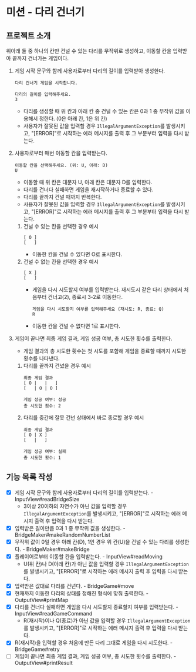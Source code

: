 # 미션 - 다리 건너기

## 프로젝트 소개

위아래 둘 중 하나의 칸만 건널 수 있는 다리를 무작위로 생성하고, 이동할 칸을 입력받아 끝까지 건너가는 게임이다.

1. 게임 시작 문구와 함께 사용자로부터 다리의 길이를 입력받아 생성한다.
    ```
    다리 건너기 게임을 시작합니다.

    다리의 길이를 입력해주세요.
    3
    ```
    - 다리를 생성할 때 위 칸과 아래 칸 중 건널 수 있는 칸은 0과 1 중 무작위 값을 이용해서 정한다. (0은 아래 칸, 1은 위 칸)
    - 사용자가 잘못된 값을 입력할 경우 `IllegalArgumentException`를 발생시키고, "[ERROR]"로 시작하는 에러 메시지를 출력 후 그 부분부터 입력을 다시 받는다.

2. 사용자로부터 매번 이동할 칸을 입력받는다.
    ```
    이동할 칸을 선택해주세요. (위: U, 아래: D)
    U
    ```
    - 이동할 때 위 칸은 대문자 U, 아래 칸은 대문자 D를 입력한다.
    - 다리를 건너다 실패하면 게임을 재시작하거나 종료할 수 있다.
    - 다리를 끝까지 건널 때까지 반복한다.
    - 사용자가 잘못된 값을 입력할 경우 `IllegalArgumentException`를 발생시키고, "[ERROR]"로 시작하는 에러 메시지를 출력 후 그 부분부터 입력을 다시 받는다.
    1. 건널 수 있는 칸을 선택한 경우 예시
        ```
        [ O ]
        [   ]
        ```
       - 이동한 칸을 건널 수 있다면 O로 표시한다. 
    2. 건널 수 없는 칸을 선택한 경우 예시
        ```
        [ X ]
        [   ]
        ```
        - 게임을 다시 시도할지 여부를 입력받는다. 재시도시 같은 다리 상태에서 처음부터 건너고(2), 종료시 3-2로 이동한다.
            ```
            게임을 다시 시도할지 여부를 입력해주세요 (재시도: R, 종료: Q)
            R
            ```
       - 이동한 칸을 건널 수 없다면 1로 표시한다.

3. 게임이 끝나면 최종 게임 결과, 게임 성공 여부, 총 시도한 횟수를 출력한다.
    - 게임 결과의 총 시도한 횟수는 첫 시도를 포함해 게임을 종료할 때까지 시도한 횟수를 나타낸다.
    1. 다리를 끝까지 건넜을 경우 예시
        ```
        최종 게임 결과
        [ O |   |   ]
        [   | O | O ]

        게임 성공 여부: 성공
        총 시도한 횟수: 2
        ```
    2. 다리를 중간에 잘못 건넌 상태에서 바로 종료할 경우 예시
        ```
        최종 게임 결과
        [ O | X ]
        [   |   ]

        게임 성공 여부: 실패
        총 시도한 횟수: 1
        ```

## 기능 목록 작성
- [x] 게임 시작 문구와 함께 사용자로부터 다리의 길이를 입력받는다. - InputView#readBridgeSize
    - 3이상 20이하의 자연수가 아닌 값을 입력할 경우 `IllegalArgumentException`를 발생시키고, "[ERROR]"로 시작하는 에러 메시지 출력 후 입력을 다시 받는다.
- [x] 입력받은 길이만큼 0과 1 중 무작위 값을 생성한다. - BridgeMaker#makeRandomNumberList
- [x] 무작위 값이 0일 경우 아래 칸(D), 1인 경우 위 칸(U)을 건널 수 있는 다리를 생성한다. - BridgeMaker#makeBridge
- [x] 플레이어로부터 이동할 칸을 입력받는다. - InputView#readMoving
    - U(위 칸)나 D(아래 칸)가 아닌 값을 입력할 경우 `IllegalArgumentException`를 발생시키고, "[ERROR]"로 시작하는 에러 메시지 출력 후 입력을 다시 받는다.
- [x] 입력받은 값대로 다리를 건넌다. - BridgeGame#move
- [x] 현재까지 이동한 다리의 상태를 정해진 형식에 맞춰 출력한다. - OutputView#printMap
- [x] 다리를 건너다 실패하면 게임을 다시 시도할지 종료할지 여부를 입력받는다. - InputView#readGameCommand
    - R(재시작)이나 Q(종료)가 아닌 값을 입력할 경우 `IllegalArgumentException`를 발생시키고, "[ERROR]"로 시작하는 에러 메시지 출력 후 입력을 다시 받는다.
- [x] R(재시작)을 입력할 경우 처음에 만든 다리 그대로 게임을 다시 시도한다. - BridgeGame#retry
- [ ] 게임이 끝나면 최종 게임 결과, 게임 성공 여부, 총 시도한 횟수를 출력한다. - OutputView#printResult